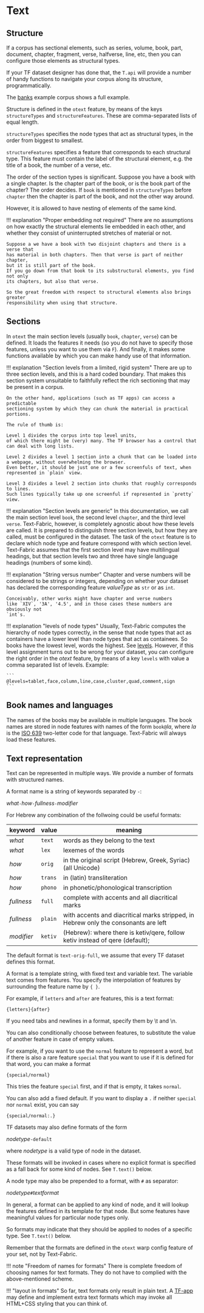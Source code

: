 # Text

## Structure

If a corpus has sectional elements, such as
series, volume, book, part, document, chapter, fragment, verse, halfverse,
line, etc, then you can configure those elements as structural types.

If your TF dataset designer has done that, the `T.api` will provide a number
of handy functions to navigate your corpus along its structure, programmatically.

The
[banks](https://nbviewer.jupyter.org/github/annotation/banks/blob/master/programs/structure.ipynb)
example corpus shows a full example.

Structure is defined in the `otext` feature, by means of the keys
`structureTypes` and `structureFeatures`.
These are comma-separated lists of equal length.

`structureTypes` specifies the node types
that act as structural types, in the order from biggest to smallest.

`structureFeatures` specifies a feature that corresponds to each
structural type. This feature must contain the label of the structural
element, e.g. the title of a book, the number of a verse, etc.

The order of the section types is significant.
Suppose you have a book with a single chapter. Is the chapter part of the book,
or is the book part of the chapter?
The order decides. If `book` is mentioned in `structureTypes` before `chapter`
then the chapter is part of the book, and not the other way around.

However, it is allowed to have nesting of elements of the same kind.

!!! explanation "Proper embedding not required" 
    There are no assumptions on how exactly the structural elements lie
    embedded in each other, and whether they consist of uninterrupted stretches
    of material or not.

    Suppose a we have a book with two disjoint chapters and there is a verse that
    has material in both chapters. Then that verse is part of neither chapter,
    but it is still part of the book.
    If you go down from that book to its substructural elements, you find not only
    its chapters, but also that verse. 

    So the great freedom with respect to structural elements also brings greater
    responsibility when using that structure.

## Sections

In `otext` the main section levels (usually `book`, `chapter`, `verse`) can be
defined. It loads the features it needs (so you do not have to specify those
features, unless you want to use them via `F`). And finally, it makes some
functions available by which you can make handy use of that information.

!!! explanation "Section levels from a limited, rigid system"
    There are up to three section levels, and this is a hard coded boundary.
    That makes this section system unsuitable to faithfully reflect the
    rich sectioning that may be present in a corpus.

    On the other hand, applications (such as TF apps) can access a predictable
    sectioning system by which they can chunk the material in practical portions.

    The rule of thumb is:
    
    Level 1 divides the corpus into top level units,
    of which there might be (very) many. The TF browser has a control that
    can deal with long lists.

    Level 2 divides a level 1 section into a chunk that can be loaded into 
    a webpage, without overwhelming the browser.
    Even better, it should be just one or a few screenfuls of text, when
    represented in `plain` view.

    Level 3 divides a level 2 section into chunks that roughly corresponds to lines.
    Such lines typically take up one screenful if represented in `pretty` view.

!!! explanation "Section levels are generic"
    In this documentation, we call the main section level `book`, the second level
    `chapter`, and the third level `verse`. Text-Fabric, however, is completely
    agnostic about how these levels are called. It is prepared to distinguish three
    section levels, but how they are called, must be configured in the dataset. The
    task of the `otext` feature is to declare which node type and feature correspond
    with which section level. Text-Fabric assumes that the first section level may
    have multilingual headings, but that section levels two and three have single
    language headings (numbers of some kind).

!!! explanation "String versus number"
    Chapter and verse numbers will be considered to be strings or
    integers, depending on whether your dataset has declared the corresponding
    feature *valueType* as `str` or as `int`.

    Conceivably, other works might have chapter and verse numbers
    like `XIV`, '3A', '4.5', and in those cases these numbers are obviously not
    `int`s.

!!! explanation "levels of node types"
    Usually, Text-Fabric computes the hierarchy of node types correctly, in the
    sense that node types that act as containers have a lower level than node types
    that act as containees. So books have the lowest level, words the highest. See
    [levels](#levels). However, if this level assignment turns out to be wrong for
    your dataset, you can configure the right order in the *otext* feature, by means
    of a key `levels` with value a comma separated list of levels. Example:

    ```
    @levels=tablet,face,column,line,case,cluster,quad,comment,sign
    ```

## Book names and languages

The names of the books may be available in multiple languages. The book names
are stored in node features with names of the form `book@`*la*, where *la* is
the [ISO 639](https://en.wikipedia.org/wiki/ISO_639) two-letter code for that
language. Text-Fabric will always load these features.

## Text representation

Text can be represented in multiple ways. We provide a number of formats with
structured names.

A format name is a string of keywords separated by `-`:

*what*`-`*how*`-`*fullness*`-`*modifier*

For Hebrew any combination of the follwoing could be useful formats:

keyword | value | meaning
------- | ----- | -------
*what* | `text` | words as they belong to the text
*what* | `lex` | lexemes of the words
*how* | `orig` | in the original script (Hebrew, Greek, Syriac) (all Unicode)
*how* | `trans` | in (latin) transliteration
*how* | `phono` | in phonetic/phonological transcription
*fullness* | `full` | complete with accents and all diacritical marks
*fullness* | `plain` | with accents and diacritical marks stripped, in Hebrew only the consonants are left
*modifier* | `ketiv` | (Hebrew): where there is ketiv/qere, follow ketiv instead of qere (default);

The default format is `text-orig-full`, we assume that every TF dataset defines
this format.

A format is a template string, with fixed text and variable text.
The variable text comes from features.
You specify the interpolation of features by surrounding the feature name
by `{ }`.

For example, if `letters` and `after` are features, this is a text format:

```
{letters}{after}
```

If you need tabs and newlines in a format, specify them by \\t and \\n.

You can also conditionally choose between features, to
substitute the value of another feature in case of empty values.

For example, if you want to use the `normal` feature to represent a word,
but if there is also a rare feature `special` that you want to use if it
is defined for that word, you can make a format

```
{special/normal}
```

This tries the feature `special` first, and if that is empty, it takes
`normal`.

You can also add a fixed default. If you want to display a `.` if
neither `special` nor `normal` exist, you can say

```
{special/normal:.}
```

TF datasets may also define formats of the form

*nodetype*`-default`

where *nodetype* is a valid type of node in the dataset.

These formats will be invoked in cases where no explicit format is specified as
a fall back for some kind of nodes. See `T.text()` below.

A node type may also be prepended to a format, with `#` as separator:

*nodetype*`#`*textformat*

In general, a format can be applied to any kind of node, and it will 
lookup the features defined in its template for that node.
But some features have meaningful values for particular node types only.
 
So formats may indicate that they should be applied to nodes of a specific type.
See `T.text()` below.

Remember that the formats are defined in the `otext` warp config feature of your
set, not by Text-Fabric.

!!! note "Freedom of names for formats"
    There is complete freedom of choosing names for text formats.
    They do not have to complied with the above-mentioned scheme.

!!! "layout in formats"
    So far, text formats only result in plain text.
    A [TF-app](../Implementation/Apps.md) may define and implement extra text
    formats which may invoke all HTML+CSS styling that you can think of.
